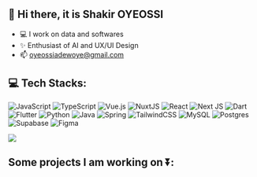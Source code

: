 ## 👋 Hi there, it is Shakir OYEOSSI
- 💻 I work on data and softwares
- ✨ Enthusiast of AI and UX/UI Design
- 📫 oyeossiadewoye@gmail.com


<!-- [![LinkedIn](https://img.shields.io/badge/LinkedIn-%230077B5.svg?logo=linkedin&logoColor=white)](https://linkedin.com/in/shakiroye) [![Twitter](https://img.shields.io/badge/Twitter-%231DA1F2.svg?logo=Twitter&logoColor=white)](https://twitter.com/shakiroye)  -->

## 💻 Tech Stacks:
![JavaScript](https://img.shields.io/badge/javascript-%23323330.svg?style=for-the-badge&logo=javascript&logoColor=%23F7DF1E) ![TypeScript](https://img.shields.io/badge/typescript-%23007ACC.svg?style=for-the-badge&logo=typescript&logoColor=white) ![Vue.js](https://img.shields.io/badge/vuejs-%2335495e.svg?style=for-the-badge&logo=vuedotjs&logoColor=%234FC08D) ![NuxtJS](https://img.shields.io/badge/Nuxt-black?style=for-the-badge&logo=nuxt.js&logoColor=white) ![React](https://img.shields.io/badge/react-%2320232a.svg?style=for-the-badge&logo=react&logoColor=%2361DAFB) ![Next JS](https://img.shields.io/badge/Next-black?style=for-the-badge&logo=next.js&logoColor=white) ![Dart](https://img.shields.io/badge/dart-%230175C2.svg?style=for-the-badge&logo=dart&logoColor=white) ![Flutter](https://img.shields.io/badge/Flutter-%2302569B.svg?style=for-the-badge&logo=Flutter&logoColor=white) ![Python](https://img.shields.io/badge/python-3670A0?style=for-the-badge&logo=python&logoColor=ffdd54) ![Java](https://img.shields.io/badge/java-%23ED8B00.svg?style=for-the-badge&logo=java&logoColor=white) ![Spring](https://img.shields.io/badge/spring-%236DB33F.svg?style=for-the-badge&logo=spring&logoColor=white) ![TailwindCSS](https://img.shields.io/badge/tailwindcss-%2338B2AC.svg?style=for-the-badge&logo=tailwind-css&logoColor=white) ![MySQL](https://img.shields.io/badge/mysql-%2300f.svg?style=for-the-badge&logo=mysql&logoColor=white) ![Postgres](https://img.shields.io/badge/postgres-%23316192.svg?style=for-the-badge&logo=postgresql&logoColor=white) 	![Supabase](https://img.shields.io/badge/Supabase-3ECF8E?style=for-the-badge&logo=supabase&logoColor=white) 	![Figma](https://img.shields.io/badge/figma-%23F24E1E.svg?style=for-the-badge&logo=figma&logoColor=white)

<!-- ![](https://github-readme-stats.vercel.app/api/top-langs/?username=shakiroye&theme=vue-dark&hide_border=true&include_all_commits=true&count_private=true&layout=compact)<br/> -->
<!-- ![](https://github-readme-stats.vercel.app/api?username=shakiroye&theme=vue-dark&hide_border=true&include_all_commits=true&count_private=true) -->
![](https://github-readme-streak-stats.herokuapp.com/?user=shakiroye&theme=vue-dark&hide_border=true)<br/>

## Some projects I am working on ⏬:
